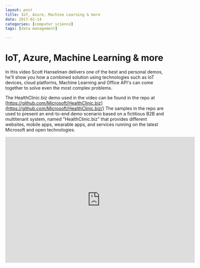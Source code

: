 ```yaml
---
layout: post
title: IoT, Azure, Machine Learning & more
date: 2017-02-14
categories: [computer science]
tags: [data management]

---
```



IoT, Azure, Machine Learning & more
===

In this video Scott Hanselman delivers one of the best and personal demos, he'll show you how a combined solution using technologies such as IoT devices, cloud platforms, Machine Learning and Office API's can come together to solve even the most complex problems.

The HealthClinic.biz demo used in the video can be found in the repo at [https://github.com/Microsoft/HealthClinic.biz](https://github.com/Microsoft/HealthClinic.biz/) The samples in the repo are used to present an end-to-end demo scenario based on a fictitious B2B and multitenant system, named "HealthClinic.biz" that provides different websites, mobile apps, wearable apps, and services running on the latest Microsoft and open technologies.

<iframe width="600" height="400" src="https://www.youtube.com/embed/u5oTz1e5qqE" frameborder="0" allowfullscreen></iframe>